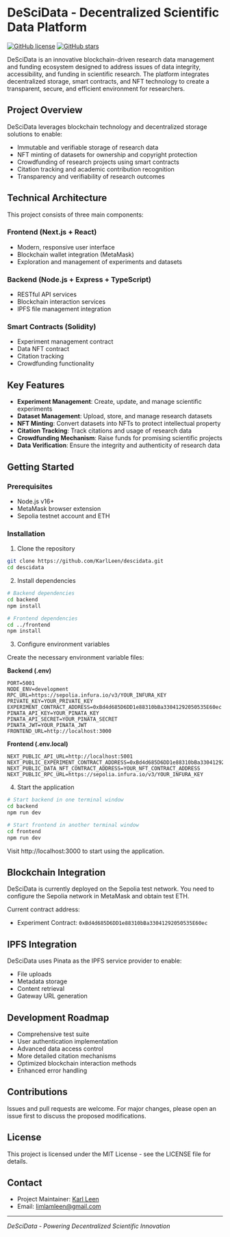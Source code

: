 # DeSciData - Decentralized Scientific Data Platform

[![GitHub license](https://img.shields.io/github/license/KarlLeen/descidata)](https://github.com/KarlLeen/descidata/blob/main/LICENSE)
[![GitHub stars](https://img.shields.io/github/stars/KarlLeen/descidata)](https://github.com/KarlLeen/descidata/stargazers)

DeSciData is an innovative blockchain-driven research data management and funding ecosystem designed to address issues of data integrity, accessibility, and funding in scientific research. The platform integrates decentralized storage, smart contracts, and NFT technology to create a transparent, secure, and efficient environment for researchers.

## Project Overview

DeSciData leverages blockchain technology and decentralized storage solutions to enable:

- Immutable and verifiable storage of research data
- NFT minting of datasets for ownership and copyright protection
- Crowdfunding of research projects using smart contracts
- Citation tracking and academic contribution recognition
- Transparency and verifiability of research outcomes

## Technical Architecture

This project consists of three main components:

### Frontend (Next.js + React)
- Modern, responsive user interface
- Blockchain wallet integration (MetaMask)
- Exploration and management of experiments and datasets

### Backend (Node.js + Express + TypeScript)
- RESTful API services
- Blockchain interaction services
- IPFS file management integration

### Smart Contracts (Solidity)
- Experiment management contract
- Data NFT contract
- Citation tracking
- Crowdfunding functionality

## Key Features

- **Experiment Management**: Create, update, and manage scientific experiments
- **Dataset Management**: Upload, store, and manage research datasets
- **NFT Minting**: Convert datasets into NFTs to protect intellectual property
- **Citation Tracking**: Track citations and usage of research data
- **Crowdfunding Mechanism**: Raise funds for promising scientific projects
- **Data Verification**: Ensure the integrity and authenticity of research data

## Getting Started

### Prerequisites

- Node.js v16+
- MetaMask browser extension
- Sepolia testnet account and ETH

### Installation

1. Clone the repository
```bash
git clone https://github.com/KarlLeen/descidata.git
cd descidata
```

2. Install dependencies
```bash
# Backend dependencies
cd backend
npm install

# Frontend dependencies
cd ../frontend
npm install
```

3. Configure environment variables

Create the necessary environment variable files:

**Backend (.env)**
```
PORT=5001
NODE_ENV=development
RPC_URL=https://sepolia.infura.io/v3/YOUR_INFURA_KEY
PRIVATE_KEY=YOUR_PRIVATE_KEY
EXPERIMENT_CONTRACT_ADDRESS=0xBd4d685D6DD1e88310bBa33041292050535E60ec
PINATA_API_KEY=YOUR_PINATA_KEY
PINATA_API_SECRET=YOUR_PINATA_SECRET
PINATA_JWT=YOUR_PINATA_JWT
FRONTEND_URL=http://localhost:3000
```

**Frontend (.env.local)**
```
NEXT_PUBLIC_API_URL=http://localhost:5001
NEXT_PUBLIC_EXPERIMENT_CONTRACT_ADDRESS=0xBd4d685D6DD1e88310bBa33041292050535E60ec
NEXT_PUBLIC_DATA_NFT_CONTRACT_ADDRESS=YOUR_NFT_CONTRACT_ADDRESS
NEXT_PUBLIC_RPC_URL=https://sepolia.infura.io/v3/YOUR_INFURA_KEY
```

4. Start the application
```bash
# Start backend in one terminal window
cd backend
npm run dev

# Start frontend in another terminal window
cd frontend
npm run dev
```

Visit http://localhost:3000 to start using the application.

## Blockchain Integration

DeSciData is currently deployed on the Sepolia test network. You need to configure the Sepolia network in MetaMask and obtain test ETH.

Current contract address:
- Experiment Contract: `0xBd4d685D6DD1e88310bBa33041292050535E60ec`

## IPFS Integration

DeSciData uses Pinata as the IPFS service provider to enable:
- File uploads
- Metadata storage
- Content retrieval
- Gateway URL generation

## Development Roadmap

- Comprehensive test suite
- User authentication implementation
- Advanced data access control
- More detailed citation mechanisms
- Optimized blockchain interaction methods
- Enhanced error handling

## Contributions

Issues and pull requests are welcome. For major changes, please open an issue first to discuss the proposed modifications.

## License

This project is licensed under the MIT License - see the LICENSE file for details.

## Contact

- Project Maintainer: [Karl Leen](https://github.com/KarlLeen)
- Email: limlamleen@gmail.com

---

*DeSciData - Powering Decentralized Scientific Innovation*


